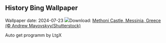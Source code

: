 ## History Bing Wallpaper
Wallpaper date: 2024-07-23
![](https://www.bing.com/th?id=OHR.MethoniCastle_EN-IN6995431738_UHD.jpg&w=1000)Download: [Methoni Castle, Messinia, Greece (© Andrew Mayovskyy/Shutterstock)](https://www.bing.com/th?id=OHR.MethoniCastle_EN-IN6995431738_UHD.jpg)

Auto get programm by LtgX
